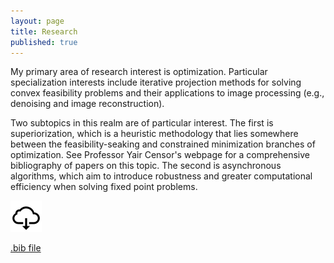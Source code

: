 ```yaml
---
layout: page
title: Research
published: true
---
```


<p class="message">
My primary area of research interest is optimization. Particular specialization interests include iterative projection methods for solving convex feasibility problems and their applications to image processing (e.g., denoising and image reconstruction).


Two subtopics in this realm are of particular interest. The first is superiorization, which is a heuristic methodology that lies somewhere between the feasibility-seaking and constrained minimization branches of optimization. See Professor Yair Censor's webpage for a comprehensive bibliography of papers on this topic. The second is asynchronous algorithms, which aim to introduce robustness and greater computational efficiency when solving fixed point problems.
</p>




<div class = "featured">
<style>

.image {
  display: block;
  width: auto;
  height: auto;
}

.overlay {
  position: absolute;
  top: 0;
  bottom: 0;
  left: 0;
  right: 0;
  height: 50 px;
  width: 50px;
  opacity: 1;
  transition: 0.5s ease;
  background-color: #92b4f2;
}

.container:hover .overlay {
  opacity: 1;
}

.text {
  color: white;
  font-size: 12px;
  position: absolute;
  top: 50%;
  left: 50%;
  -webkit-transform: translate(-50%, -50%);
  -ms-transform: translate(-50%, -50%);
  transform: translate(-50%, -50%);
  text-align: center;
}
</style>  
 
  <a href="https://google.com"><img src="/public/images/download-icon.png" alt="Avatar" class="image" style="width:50px">
  <div class="overlay">
    <div class="text">.bib file</div>
  </div>
  </a>
 
   
  </div>
